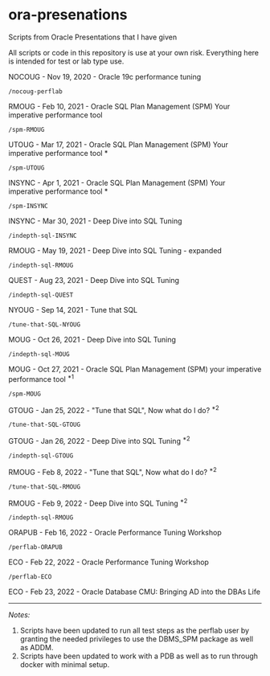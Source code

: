 # ora-presenations
Scripts from Oracle Presentations that I have given

All scripts or code in this repository is use at your own risk.
Everything here is intended for test or lab type use.


NOCOUG - Nov 19, 2020 - Oracle 19c performance tuning

```/nocoug-perflab```

RMOUG - Feb 10, 2021 - Oracle SQL Plan Management (SPM) Your imperative performance tool

```/spm-RMOUG```

UTOUG - Mar 17, 2021 - Oracle SQL Plan Management (SPM) Your imperative performance tool *

```/spm-UTOUG```

INSYNC - Apr 1, 2021 - Oracle SQL Plan Management (SPM) Your imperative performance tool *

```/spm-INSYNC```

INSYNC - Mar 30, 2021 - Deep Dive into SQL Tuning

```/indepth-sql-INSYNC```

RMOUG - May 19, 2021 - Deep Dive into SQL Tuning - expanded

```/indepth-sql-RMOUG```

QUEST - Aug 23, 2021 - Deep Dive into SQL Tuning

```/indepth-sql-QUEST```

NYOUG - Sep 14, 2021 - Tune that SQL

```/tune-that-SQL-NYOUG```

MOUG - Oct 26, 2021 - Deep Dive into SQL Tuning

```/indepth-sql-MOUG```

MOUG - Oct 27, 2021 - Oracle SQL Plan Management (SPM) your imperative performance tool <sup>*1</sup>

```/spm-MOUG```

GTOUG - Jan 25, 2022 - "Tune that SQL", Now what do I do? <sup>*2</sup>

```/tune-that-SQL-GTOUG```

GTOUG - Jan 26, 2022 - Deep Dive into SQL Tuning <sup>*2</sup>

```/indepth-sql-GTOUG```

RMOUG - Feb 8, 2022 - "Tune that SQL", Now what do I do? <sup>*2</sup>

```/tune-that-SQL-RMOUG```

RMOUG - Feb 9, 2022 - Deep Dive into SQL Tuning <sup>*2</sup>

```/indepth-sql-RMOUG```

ORAPUB - Feb 16, 2022 - Oracle Performance Tuning Workshop

```/perflab-ORAPUB```

ECO - Feb 22, 2022 - Oracle Performance Tuning Workshop

```/perflab-ECO```

ECO - Feb 23, 2022 - Oracle Database CMU: Bringing AD into the DBAs Life

---

*Notes:*
1. Scripts have been updated to run all test steps as the perflab user by granting the needed privileges to use the DBMS_SPM package as well as ADDM.
2. Scripts have been updated to work with a PDB as well as to run through docker with minimal setup.
